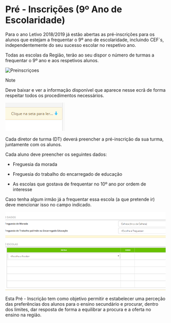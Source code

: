 ﻿# Pré - Inscrições (9º Ano de Escolaridade)

Para o ano Letivo 2018/2019 já estão abertas as pré-inscrições para os alunos que estejam a frequentar o 9º ano de escolaridade, incluindo CEF´s, independentemente do seu sucesso escolar no respetivo ano.

Todas as escolas da Região, terão ao seu dispor o número de turmas a frequentar o 9º ano e aos respetivos alunos.


![Preinscriçoes](../../images/Place21/Alunos/preinscriçoes.PNG)

> [!NOTE]  
> Deve baixar e ver a informação disponível que aparece nesse ecrã de forma respeitar todos os procedimentos necessários.

![Ler](../../images/Place21/Alunos/ler.PNG)


Cada diretor de turma (DT) deverá preencher a pré-inscrição da sua turma, juntamente com os alunos.



Cada aluno deve preencher os seguintes dados:

- Freguesia da morada

- Freguesia do trabalho do encarregado de educação

- As escolas que gostava de frequentar no 10º ano por ordem de interesse

Caso tenha algum irmão já a frequentar essa escola (a que pretende ir) deve mencionar isso no campo indicado.


![Preferencias](../../images/Place21/Alunos/preferencias.PNG)

Esta Pré - Inscrição tem como objetivo permitir e estabelecer uma perceção das preferências dos alunos para o ensino secundário e procurar, dentro dos limites, dar resposta de forma a equilibrar a procura e a oferta no ensino na região.

 

